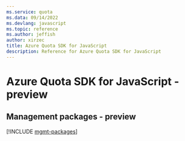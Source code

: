 ```yaml
---
ms.service: quota
ms.data: 09/14/2022
ms.devlang: javascript
ms.topic: reference
ms.author: jeffish
author: xirzec
title: Azure Quota SDK for JavaScript
description: Reference for Azure Quota SDK for JavaScript
---
```

# Azure Quota SDK for JavaScript - preview

## Management packages - preview
[!INCLUDE [mgmt-packages](quota-mgmt-index.md)]